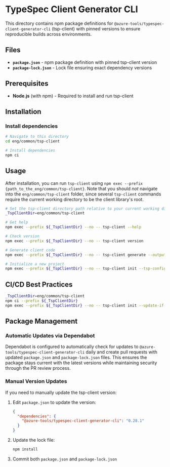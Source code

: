 # TypeSpec Client Generator CLI

This directory contains npm package definitions for `@azure-tools/typespec-client-generator-cli` (tsp-client) with pinned versions to ensure reproducible builds across environments.

## Files

- **`package.json`** - npm package definition with pinned tsp-client version
- **`package-lock.json`** - Lock file ensuring exact dependency versions

## Prerequisites

- **Node.js** (with npm) - Required to install and run tsp-client

## Installation

### Install dependencies

```bash
# Navigate to this directory
cd eng/common/tsp-client

# Install dependencies
npm ci
```

## Usage

After installation, you can run `tsp-client` using `npm exec --prefix {path_to_the_eng/common/tsp-client}`. 
Note that you should *not* navigate into the `eng/common/tsp-client` folder, since several `tsp-client` commands require the current working directory to be the client library's root.

```bash
# Set the tsp-client directory path relative to your current working directory
_TspClientDir=eng/common/tsp-client

# Get help
npm exec --prefix ${_TspClientDir} --no -- tsp-client --help

# Check version
npm exec --prefix ${_TspClientDir} --no -- tsp-client version

# Generate client code
npm exec --prefix ${_TspClientDir} --no -- tsp-client generate --output-dir ./generated

# Initialize a new project
npm exec --prefix ${_TspClientDir} --no -- tsp-client init --tsp-config ./tspconfig.yaml
```

## CI/CD Best Practices

```bash
_TspClientDir=eng/common/tsp-client
npm ci --prefix ${_TspClientDir}
npm exec --prefix ${_TspClientDir} --no -- tsp-client init --update-if-exists --tsp-config https://github.com/Azure/azure-rest-api-specs/blob/dee71463cbde1d416c47cf544e34f7966a94ddcb/specification/contosowidgetmanager/Contoso.WidgetManager/tspconfig.yaml
```

## Package Management

### Automatic Updates via Dependabot

Dependabot is configured to automatically check for updates to `@azure-tools/typespec-client-generator-cli` daily and create pull requests with updated `package.json` and `package-lock.json` files. This ensures the package stays current with the latest versions while maintaining security through the PR review process.

### Manual Version Updates

If you need to manually update the tsp-client version:

1. Edit `package.json` to update the version:

   ```json
   {
     "dependencies": {
       "@azure-tools/typespec-client-generator-cli": "0.28.1"
     }
   }
   ```

2. Update the lock file:

   ```bash
   npm install
   ```

3. Commit both `package.json` and `package-lock.json`
